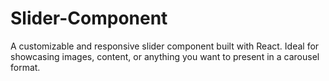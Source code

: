# Slider-Component
A customizable and responsive slider component built with React. Ideal for showcasing images, content, or anything you want to present in a carousel format.
